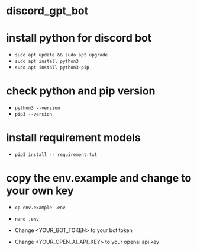 # discord_gpt_bot

# install python for discord bot

* `sudo apt update && sudo apt upgrade`
* `sudo apt install python3`
* `sudo apt install python3-pip`

# check python and pip version

* `python3 --version`
* `pip3 --version`

# install requirement models

* `pip3 install -r requirement.txt`


# copy the env.example and change to your own key

* `cp env.example .env`
* `nano .env`

* Change <YOUR_BOT_TOKEN> to your bot token
* Change <YOUR_OPEN_AI_API_KEY> to your openai api key



